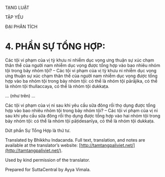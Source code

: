  

TẠNG LUẬT

TẬP YẾU

ĐẠI PHÂN TÍCH

# 4\. PHẦN SỰ TỔNG HỢP:

Các tội vi phạm của vị tỳ khưu ni nhiễm dục vọng ưng thuận sự xúc chạm thân thể của người nam nhiễm dục vọng được tổng hợp vào bao nhiêu nhóm tội trong bảy nhóm tội? – Các tội vi phạm của vị tỳ khưu ni nhiễm dục vọng ưng thuận sự xúc chạm thân thể của người nam nhiễm dục vọng được tổng hợp vào ba nhóm tội trong bảy nhóm tội: có thể là nhóm tội pārājika, có thể là nhóm tội thullaccaya, có thể là nhóm tội dukkaṭa.

… (như trên) …

Các tội vi phạm của vị ni sau khi yêu cầu sữa đông rồi thọ dụng được tổng hợp vào bao nhiêu nhóm tội trong bảy nhóm tội? – Các tội vi phạm của vị ni sau khi yêu cầu sữa đông rồi thọ dụng được tổng hợp vào hai nhóm tội trong bảy nhóm tội: có thể là nhóm tội pāṭidesanīya, có thể là nhóm tội dukkaṭa.

Dứt phần Sự Tổng Hợp là thứ tư.

Translated by Bhikkhu Indacanda. Full text, translation, and notes are available at the translator’s website: [http://tamtangpaliviet.net/](http://tamtangpaliviet.net/).

Used by kind permission of the translator.

Prepared for SuttaCentral by Ayya Vimala.